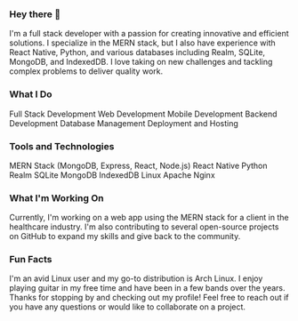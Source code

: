 ### Hey there 👋

I'm a full stack developer with a passion for creating innovative and efficient solutions. I specialize in the MERN stack, but I also have experience with React Native, Python, and various databases including Realm, SQLite, MongoDB, and IndexedDB. I love taking on new challenges and tackling complex problems to deliver quality work.

### What I Do
Full Stack Development
Web Development
Mobile Development
Backend Development
Database Management
Deployment and Hosting
### Tools and Technologies
MERN Stack (MongoDB, Express, React, Node.js)
React Native
Python
Realm
SQLite
MongoDB
IndexedDB
Linux
Apache
Nginx
### What I'm Working On
Currently, I'm working on a web app using the MERN stack for a client in the healthcare industry. I'm also contributing to several open-source projects on GitHub to expand my skills and give back to the community.

### Fun Facts
I'm an avid Linux user and my go-to distribution is Arch Linux.
I enjoy playing guitar in my free time and have been in a few bands over the years.
Thanks for stopping by and checking out my profile! Feel free to reach out if you have any questions or would like to collaborate on a project.
